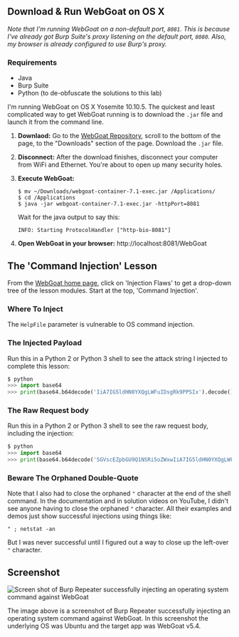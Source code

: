 ## Download & Run WebGoat on OS X
*Note that I'm running WebGoat on a non-default port, `8081`. This is because I've already got Burp Suite's proxy listening on the default port, `8080`. Also, my browser is already configured to use Burp's proxy.*

### Requirements
* Java
* Burp Suite
* Python (to de-obfuscate the solutions to this lab)

I'm running WebGoat on OS X Yosemite 10.10.5. The quickest and least complicated way to get WebGoat running is to download the `.jar` file and launch it from the command line.

1. **Downlaod:** Go to the [WebGoat Repository](https://github.com/WebGoat/WebGoat/releases/latest), scroll to the bottom of the page, to the "Downloads" section of the page. Download the `.jar` file.

1. **Disconnect:** After the download finishes, disconnect your computer from WiFi and Ethernet. You're about to open up many security holes.

1. **Execute WebGoat:**

   ```shell
   $ mv ~/Downloads/webgoat-container-7.1-exec.jar /Applications/
   $ cd /Applications
   $ java -jar webgoat-container-7.1-exec.jar -httpPort=8081
   ```

   Wait for the java output to say this:

   ```
   INFO: Starting ProtocolHandler ["http-bio-8081"]
   ```

1. **Open WebGoat in your browser:** http://localhost:8081/WebGoat

## The 'Command Injection' Lesson
From the [WebGoat home page][3], click on 'Injection Flaws' to get a drop-down tree of the lesson modules. Start at the top, 'Command Injection'.

### Where To Inject

The `HelpFile` parameter is vulnerable to OS command injection.

### The Injected Payload
Run this in a Python 2 or Python 3 shell to see the attack string I injected to complete this lesson:

```Python
$ python
>>> import base64
>>> print(base64.b64decode('IiA7IG5ldHN0YXQgLWFuIDsgRk9PPSIx').decode())
```

### The Raw Request body
Run this in a Python 2 or Python 3 shell to see the raw request body, including the injection:

```Python
$ python
>>> import base64
>>> print(base64.b64decode('SGVscEZpbGU9Q1NSRi5oZWxwIiA7IG5ldHN0YXQgLWFuIDsgRk9PPSIxJlNVQk1JVD1WaWV3').decode())
```

### Beware The Orphaned Double-Quote
Note that I also had to close the orphaned `"` character at the end of the shell command. In the documentation and in solution videos on YouTube, I didn't see anyone having to close the orphaned `"` character. All their examples and demos just show successful injections using things like:

`" ; netstat -an`

But I was never successful until I figured out a way to close up the left-over `"` character.

## Screenshot

![Screen shot of Burp Repeater successfully injecting an operating system command against WebGoat][screenshot_1]

The image above is a screenshot of Burp Repeater successfully injecting an operating system command against WebGoat. In this screenshot the underlying OS was Ubuntu and the target app was WebGoat v5.4.

[screenshot_1]: https://raw.githubusercontent.com/tcpiplab/Web-App-Hacking-Notes/master/SQL-Injection/burp-webgoat-command-injection.png "Screen shot of Burp Repeater successfully injecting an operating system command against WebGoat"



[3]: http://localhost:8081/WebGoat/attack

